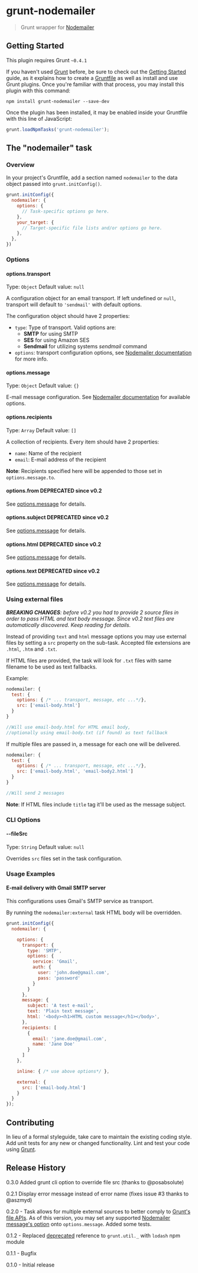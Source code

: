 # grunt-nodemailer

> Grunt wrapper for [Nodemailer](https://github.com/andris9/Nodemailer)



## Getting Started
This plugin requires Grunt `~0.4.1`

If you haven't used [Grunt](http://gruntjs.com/) before, be sure to check out the [Getting Started](http://gruntjs.com/getting-started) guide, as it explains how to create a [Gruntfile](http://gruntjs.com/sample-gruntfile) as well as install and use Grunt plugins. Once you're familiar with that process, you may install this plugin with this command:

```shell
npm install grunt-nodemailer --save-dev
```

Once the plugin has been installed, it may be enabled inside your Gruntfile with this line of JavaScript:

```js
grunt.loadNpmTasks('grunt-nodemailer');
```

## The "nodemailer" task

### Overview
In your project's Gruntfile, add a section named `nodemailer` to the data object passed into `grunt.initConfig()`.

```js
grunt.initConfig({
  nodemailer: {
    options: {
      // Task-specific options go here.
    },
    your_target: {
      // Target-specific file lists and/or options go here.
    },
  },
})
```

### Options

#### options.transport
Type: `Object`
Default value: `null`

A configuration object for an email transport. If left undefined or `null`, transport will default to `'sendmail'` with default options.

The configuration object should have 2 properties:

* `type`: Type of transport. Valid options are:
  * **SMTP** for using SMTP
  * **SES** for using Amazon SES
  * **Sendmail** for utilizing systems *sendmail* command
* `options`: transport configuration options, see [Nodemailer documentation](https://github.com/andris9/Nodemailer#setting-up-a-transport-method) for more info.

#### options.message
Type: `Object`
Default value: `{}`

E-mail message configuration. See [Nodemailer documentation](https://github.com/andris9/Nodemailer#e-mail-message-fields) for available options.

#### options.recipients
Type: `Array`
Default value: `[]`

A collection of recipients. Every item should have 2 properties:

* `name`: Name of the recipient
* `email`: E-mail address of the recipient

**Note**: Recipients specified here will be appended to those set in `options.message.to`.

#### options.from **DEPRECATED since v0.2**

See [options.message](#optionsmessage) for details.

#### options.subject **DEPRECATED since v0.2**

See [options.message](#optionsmessage) for details.

#### options.html **DEPRECATED since v0.2**

See [options.message](#optionsmessage) for details.

#### options.text **DEPRECATED since v0.2**

See [options.message](#optionsmessage) for details.

### Using external files


_**BREAKING CHANGES**: before v0.2 you had to provide 2 source files in order to pass HTML and text body message. Since v0.2 text files are automatically discovered. Keep reading for details._

Instead of providing `text` and `html` message options you may use external files by setting a `src` property on the sub-task. Accepted file extensions are `.html`, `.htm` and `.txt`.

If HTML files are provided, the task will look for `.txt` files with same filename to be used as text fallbacks.

Example:

```js
nodemailer: {
  test: {
    options: { /* ... transport, message, etc ...*/},
    src: ['email-body.html']
  }
}

//Will use email-body.html for HTML email body,
//optionally using email-body.txt (if found) as text fallback
```

If multiple files are passed in, a message for each one will be delivered.

```js
nodemailer: {
  test: {
    options: { /* ... transport, message, etc ...*/},
    src: ['email-body.html', 'email-body2.html']
  }
}

//Will send 2 messages
```

**Note**: If HTML files include `title` tag it'll be used as the message subject.

### CLI Options

#### --fileSrc
Type: `String`
Default value: `null`

Overrides `src` files set in the task configuration.

### Usage Examples

#### E-mail delivery with Gmail SMTP server

This configurations uses Gmail's SMTP service as transport.

By running the `nodemailer:external` task HTML body will be overridden.

```js
grunt.initConfig({
  nodemailer: {

    options: {
      transport: {
        type: 'SMTP',
        options: {
          service: 'Gmail',
          auth: {
            user: 'john.doe@gmail.com',
            pass: 'password'
          }
        }
      },
      message: {
        subject: 'A test e-mail',
        text: 'Plain text message',
        html: '<body><h1>HTML custom message</h1></body>',
      },
      recipients: [
        {
          email: 'jane.doe@gmail.com',
          name: 'Jane Doe'
        }
      ]
    },

    inline: { /* use above options*/ },

    external: {
      src: ['email-body.html']
    }
  }
});
```

## Contributing
In lieu of a formal styleguide, take care to maintain the existing coding style. Add unit tests for any new or changed functionality. Lint and test your code using [Grunt](http://gruntjs.com/).

## Release History

0.3.0 Added grunt cli option to override file src (thanks to @posabsolute)

0.2.1 Display error message instead of error name (fixes issue #3 thanks to @aszmyd)

0.2.0 - Task allows for multiple external sources to better comply to [Grunt's file APIs](http://gruntjs.com/configuring-tasks#files). As of this version, you may set any supported [Nodemailer message's option](https://github.com/andris9/Nodemailer#e-mail-message-fields) onto `options.message`. Added some tests.

0.1.2 - Replaced [deprecated](http://gruntjs.com/blog/2013-11-21-grunt-0.4.2-released) reference to `grunt.util._` with `lodash` npm module

0.1.1 - Bugfix

0.1.0 - Initial release
